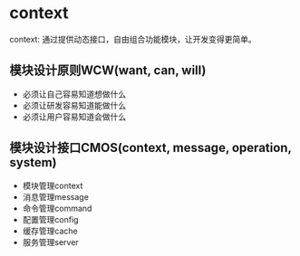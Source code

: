 # context
context: 通过提供动态接口，自由组合功能模块，让开发变得更简单。

## 模块设计原则WCW(want, can, will)
* 必须让自己容易知道想做什么
* 必须让研发容易知道能做什么
* 必须让用户容易知道会做什么

## 模块设计接口CMOS(context, message, operation, system)
* 模块管理context
* 消息管理message
* 命令管理command
* 配置管理config
* 缓存管理cache
* 服务管理server

